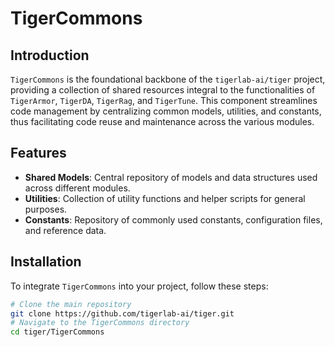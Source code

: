# TigerCommons

## Introduction
`TigerCommons` is the foundational backbone of the `tigerlab-ai/tiger` project, providing a collection of shared resources integral to the functionalities of `TigerArmor`, `TigerDA`, `TigerRag`, and `TigerTune`. This component streamlines code management by centralizing common models, utilities, and constants, thus facilitating code reuse and maintenance across the various modules.

## Features
- **Shared Models**: Central repository of models and data structures used across different modules.
- **Utilities**: Collection of utility functions and helper scripts for general purposes.
- **Constants**: Repository of commonly used constants, configuration files, and reference data.

## Installation
To integrate `TigerCommons` into your project, follow these steps:

```bash
# Clone the main repository
git clone https://github.com/tigerlab-ai/tiger.git
# Navigate to the TigerCommons directory
cd tiger/TigerCommons



